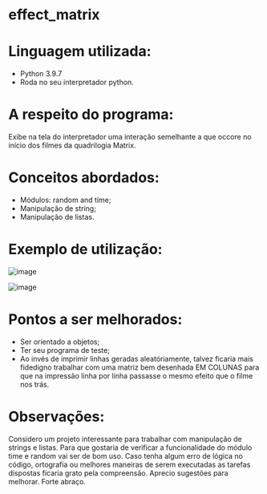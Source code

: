 # effect_matrix

# Linguagem utilizada:
  - Python 3.9.7
  - Roda no seu interpretador python.

# A respeito do programa:
  Exibe na tela do interpretador uma interação semelhante a que occore no início dos filmes da quadrilogia Matrix.
  
# Conceitos abordados:
  - Módulos: random and time;
  - Manipulação de string;
  - Manipulação de listas.

# Exemplo de utilização:
  ![image](https://user-images.githubusercontent.com/95552879/147613108-7b30f762-9227-4549-96f3-3202528bcb90.png)
  
  ![image](https://user-images.githubusercontent.com/95552879/147613123-85622f41-07fd-4248-9edb-926e6ba09171.png)
  
# Pontos a ser melhorados:
  - Ser orientado a objetos;
  - Ter seu programa de teste;
  - Ao invés de imprimir linhas geradas aleatóriamente, talvez ficaria mais fidedigno trabalhar com uma matriz bem desenhada EM COLUNAS para que na impressão linha por linha passasse o mesmo efeito que o filme nos trás. 
  
  
# Observações:
  Considero um projeto interessante para trabalhar com manipulação de strings e listas. Para que gostaria de verificar a 
  funcionalidade do módulo time e random vai ser de bom uso. Caso tenha algum erro de lógica no código, ortografia ou melhores 
  maneiras de serem executadas as tarefas dispostas ficaria grato pela compreensão. Aprecio sugestões para melhorar. Forte abraço.
